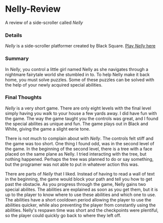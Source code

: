 # Nelly-Review
A review of a side-scroller called *Nelly*

### Details
*Nelly* is a side-scroller platformer created by Black Square.
[Play *Nelly* here](https://armorgames.com/play/12982/nelly?tag-referral=side-scrolling)

### Summary
In *Nelly*, you control a little girl named Nelly as she navigates through a nightmare fairytale world she stumbled in to. To help Nelly make it back home, you must solve puzzles. Some of these puzzles can be solved with the help of your newly acquired special abilities.

### Final Thoughts
*Nelly* is a very short game. There are only eight levels with the final level simply having you walk to your house a few yards away. I did have fun with the game. The way the game taught you the controls was great, and I found the special abilites as unique and fun. The game plays out in Black and White, giving the game a slight eerie tone.

There is not much to complain about with *Nelly*. The controls felt stiff and the game was too short. One thing I found odd, was in the second level of the game. In the beginning of the second level, there is a tree with a face placed on the same plane as Nelly. I tried interacting with the tree, but nothing happened. Perhaps the tree was planned to do or say something, but the programer was not able to put in whatever action this was.

There are parts of *Nelly* that I liked. Instead of having to read a wall of text in the beginning, the game would block your path and tell you how to get past the obstacle. As you progress through the game, Nelly gains two special abilites. The abilities are explained as soon as you get them, but it is up to the player to know where to use these abilities and which one to use. The abilities have a short cooldown period allowing the player to use the abilities quicker, while also preventing the player from constantly using the abilities. Nelly's respawn time was short and the checkpoints were plentiful, so the player could quickly go back to where they left off.

